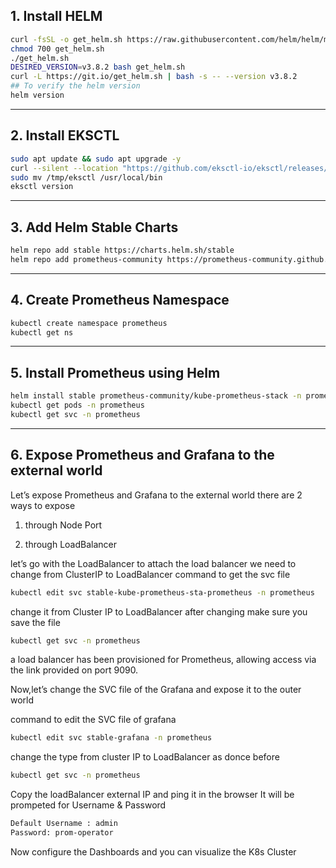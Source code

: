 ## 1. Install HELM

```bash
curl -fsSL -o get_helm.sh https://raw.githubusercontent.com/helm/helm/main/scripts/get-helm-3
chmod 700 get_helm.sh
./get_helm.sh
DESIRED_VERSION=v3.8.2 bash get_helm.sh
curl -L https://git.io/get_helm.sh | bash -s -- --version v3.8.2
## To verify the helm version
helm version  
```

---
## 2. Install EKSCTL
```bash
sudo apt update && sudo apt upgrade -y
curl --silent --location "https://github.com/eksctl-io/eksctl/releases/latest/download/eksctl_$(uname -s)_amd64.tar.gz" | tar xz -C /tmp
sudo mv /tmp/eksctl /usr/local/bin
eksctl version
```

---
## 3. Add Helm Stable Charts 
```bash
helm repo add stable https://charts.helm.sh/stable
helm repo add prometheus-community https://prometheus-community.github.io/helm-charts
```

---
## 4. Create Prometheus Namespace
```bash
kubectl create namespace prometheus
kubectl get ns
```


---

## 5. Install Prometheus using Helm

```bash
helm install stable prometheus-community/kube-prometheus-stack -n prometheus
kubectl get pods -n prometheus
kubectl get svc -n prometheus
```


---

## 6. Expose Prometheus and Grafana to the external world
Let’s expose Prometheus and Grafana to the external world
there are 2 ways to expose

1. through Node Port

2. through LoadBalancer

let’s go with the LoadBalancer
to attach the load balancer we need to change from ClusterIP to LoadBalancer
command to get the svc file
```bash
kubectl edit svc stable-kube-prometheus-sta-prometheus -n prometheus
```
change it from Cluster IP to LoadBalancer after changing make sure you save the file

```bash
kubectl get svc -n prometheus
```
a load balancer has been provisioned for Prometheus, allowing access via the link provided on port 9090.

Now,let’s change the SVC file of the Grafana and expose it to the outer world

command to edit the SVC file of grafana

```bash
kubectl edit svc stable-grafana -n prometheus
```
change the type from cluster IP to LoadBalancer as donce before

```bash
kubectl get svc -n prometheus
```
Copy the loadBalancer external IP and ping it in the browser
It will be prompeted for Username & Password
```bash
Default Username : admin
Password: prom-operator
```
Now configure the Dashboards and you can visualize the K8s Cluster 

